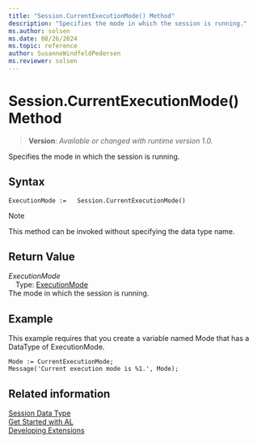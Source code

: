 ```yaml
---
title: "Session.CurrentExecutionMode() Method"
description: "Specifies the mode in which the session is running."
ms.author: solsen
ms.date: 08/26/2024
ms.topic: reference
author: SusanneWindfeldPedersen
ms.reviewer: solsen
---
```

[//]: # (START>DO_NOT_EDIT)
[//]: # (IMPORTANT:Do not edit any of the content between here and the END>DO_NOT_EDIT.)
[//]: # (Any modifications should be made in the .xml files in the ModernDev repo.)
# Session.CurrentExecutionMode() Method
> **Version**: _Available or changed with runtime version 1.0._

Specifies the mode in which the session is running.


## Syntax
```AL
ExecutionMode :=   Session.CurrentExecutionMode()
```
> [!NOTE]
> This method can be invoked without specifying the data type name.

## Return Value
*ExecutionMode*  
&emsp;Type: [ExecutionMode](../executionmode/executionmode-option.md)  
The mode in which the session is running.


[//]: # (IMPORTANT: END>DO_NOT_EDIT)

## Example  
 This example requires that you create a variable named Mode that has a DataType of ExecutionMode.  

```al
Mode := CurrentExecutionMode;   
Message('Current execution mode is %1.', Mode); 
```

## Related information
[Session Data Type](session-data-type.md)  
[Get Started with AL](../../devenv-get-started.md)  
[Developing Extensions](../../devenv-dev-overview.md)